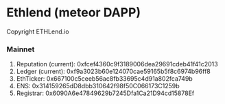 # Ethlend (meteor DAPP)

Copyright ETHLend.io

### Mainnet

1. Reputation (current): 0xfcef4360c9f3189006dea29691cdeb41f41c2013
1. Ledger (current):     0xf9a3023b60e124070cae59165b5f8c6974b96ff8
1. EthTicker:            0x667100c5ceeb56ac8fb33695c4d91a802fca749b
1. ENS:                  0x314159265dD8dbb310642f98f50C066173C1259b
1. Registrar:            0x6090A6e47849629b7245Dfa1Ca21D94cd15878Ef
